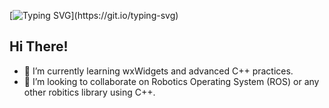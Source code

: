 [![Typing SVG](https://readme-typing-svg.demolab.com?font=Serif+&size=24&duration=4500&pause=850&color=0BFF0050&vCenter=true&width=529&height=85&lines=Wake+up.;The+Matirx+has+you...;Follow+the+white+rabbit.;Knock%2C+Knock.)](https://git.io/typing-svg)

## Hi There! 

- 🌱 I’m currently learning wxWidgets and advanced C++ practices.
- 👯 I’m looking to collaborate on Robotics Operating System (ROS) or any other robitics library using C++.

